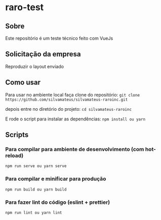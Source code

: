 # raro-test

## Sobre

Este repositório é um teste técnico feito com VueJs

## Solicitação da empresa

Reproduzir o layout enviado

## Como usar

Para usar no ambiente local faça clone do repositório:
`git clone https://github.com/silvamateus/silvamateus-raroinc.git`

depois entre no diretório do projeto:
`cd silvamateus-raroinc`

E rode o script para instalar as dependências:
`npm install ou yarn`

## Scripts

### Para compilar para ambiente de desenvolvimento (com hot-reload)

`npm run serve ou yarn serve`

### Para compilar e minificar para produção

`npm run build ou yarn build`

### Para fazer lint do código (eslint + prettier)

`npm run lint ou yarn lint`
